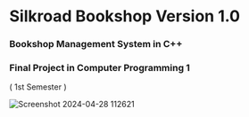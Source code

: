 # Silkroad Bookshop Version 1.0

### Bookshop Management System in C++ 

### Final Project in Computer Programming 1  
( 1st Semester  )

![Screenshot 2024-04-28 112621](https://github.com/Frxncz/Silkroad_Bookshop-Management-System/assets/148550609/f71d09c8-5905-46bc-81c6-416fc2130f1f)
